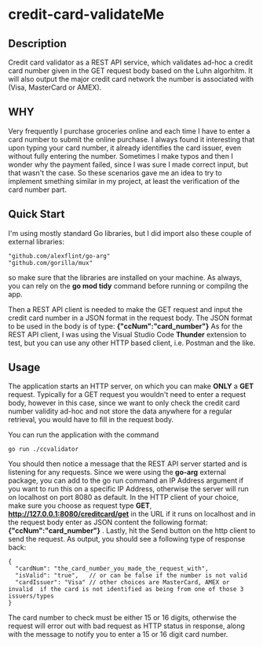 # credit-card-validateMe

## Description
Credit card validator as a REST API service, which validates ad-hoc a credit card number given in the GET request body based on the Luhn algorhitm. It will also output the major credit card network the number is associated with (Visa, MasterCard or AMEX). 

## WHY 
Very frequently I purchase groceries online and each time I have to enter a card number to submit the online purchase. I always found it interesting that upon typing your card number, it already identifies the card issuer, even without fully entering the number. Sometimes I make typos and then I wonder why the payment failed, since I was sure I made correct input, but that wasn't the case. So these scenarios gave me an idea to try to implement smething similar in my project, at least the verification of the card number part. 

## Quick Start
I'm using mostly standard Go libraries, but I did import also these couple of external libraries: 
```
"github.com/alexflint/go-arg"
"github.com/gorilla/mux"
```
so make sure that the libraries are installed on your machine. As always, you can rely on the  **go mod tidy**  command before running or compilng the app. 

Then a REST API client is needed to make the GET request and input the credit card number in a JSON format in the request body. 
The JSON format to be used in the body is of type: **{"ccNum":"card_number"}**
As for the REST API client, I was using the Visual Studio Code **Thunder** extension to test, but you can use any other HTTP based client, i.e. Postman and the like. 

## Usage
The application starts an HTTP server, on which you can make **ONLY** a **GET** request. Typically for a GET request you wouldn't need to enter a request body, however in this case, since we want to only check the credit card number validity ad-hoc and not store the data anywhere for a regular retrieval, you would have to fill in the request body. 

You can run the application with the command
```
go run ./ccvalidator
```
You should then notice a message that the REST API server started and is listening for any requests. 
Since we were using the **go-arg** external package, you can add to the go run command an IP Address argument if you want to run this on a specific IP Address, otherwise the server will run on localhost on port 8080 as default. 
In the HTTP client of your choice, make sure you choose as request type  **GET**, <br> **http://127.0.0.1:8080/creditcard/get** in the URL if it runs on localhost and in the request body enter as JSON content the following format:  **{"ccNum":"card_number"}** . Lastly, hit the Send button on the http client to send the request. As output, you should see a following type of response back: 
```
{
  "cardNum": "the_card_number_you_made_the_request_with",
  "isValid": "true",   // or can be false if the number is not valid
  "cardIssuer": "Visa" // other choices are MasterCard, AMEX or invalid  if the card is not identified as being from one of those 3 issuers/types
}
```

The card number to check must be either 15 or 16 digits, otherwise the request will error out with bad request as HTTP status in response, along with the message to notify you to enter a 15 or 16 digit card number. 
